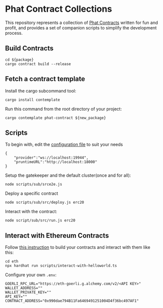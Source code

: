# Phat Contract Collections

This repository represents a collection of [Phat Contracts](https://wiki.phala.network/en-us/general/phala-network/intro/) written for fun and profit, and provides a set of companion scripts to simplify the development process.

## Build Contracts

```shell
cd ${package}
cargo contract build --release
```

## Fetch a contract template

Install the cargo subcommand tool:

```shell
cargo install contemplate
```

Run this command from the root directory of your project:

```shell
cargo contemplate phat-contract ${new_package}
```

## Scripts

To begin with, edit the [configuration file](./scripts/sub/src/config.json) to suit your needs

```shell
{
    "provider":"ws://localhost:19944",
    "pruntimeURL":"http://localhost:18000"
}
```

Setup the gatekeeper and the default cluster(once and for all):

```shell
node scripts/sub/srce2e.js
```

Deploy a specific contract

```shell
node scripts/sub/src/deploy.js erc20
```

Interact with the contract:

```shell
node script/sub/src/run.js erc20
```

## Interact with Ethereum Contracts

Follow [this instruction](https://docs.alchemy.com/docs/hello-world-smart-contract) to build your contracts and interact with them like this:

```shell
cd eth
npx hardhat run scripts/interact-with-helloworld.ts
```

Configure your own `.env`:

```config
GOERLI_RPC_URL="https://eth-goerli.g.alchemy.com/v2/<API KEY>"
WALLET_ADDRESS=""
WALLET_PRIVATE_KEY=""
API_KEY=""
CONTRACT_ADDRESS="0x990dae794B11Fa6469491251004D4f36bc497AF1"
```
